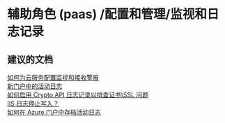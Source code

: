 <properties
    pageTitle="worker role (paas)/configuration and management/monitoring and logging"
    description="辅助角色 (paas) /配置和管理/监视和日志记录"
    service="microsoft.classiccompute"
    resource="domainnames"
    authors="ChiragPavecha"
    displayOrder=""
    selfHelpType="generic"
    supportTopicIds="32553314"
    resourceTags=""
    productPesIds="13185"
    cloudEnvironments="public"
/>


# <a name="worker-role-paasconfiguration-and-managementmonitoring-and-logging"></a>辅助角色 (paas) /配置和管理/监视和日志记录

## <a name="recommended-documents"></a>**建议的文档**
[如何为云服务配置监视和接收警报](https://azure.microsoft.com/documentation/articles/cloud-services-how-to-monitor/)<br>
[新门户中的活动日志](https://docs.microsoft.com/azure/monitoring-and-diagnostics/monitoring-overview-activity-logs)<br>
[如何启用 Crypto API 日志记录以排查证书\SSL 问题](https://blogs.msdn.microsoft.com/benjaminperkins/2013/09/30/enable-capi2-event-logging-to-troubleshoot-pki-and-ssl-certificate-issues/)<br>
[IIS 日志停止写入？](https://blogs.msdn.microsoft.com/cie/2013/12/21/iis-logs-stops-writing-in-cloud-service/)<br>
[如何在 Azure 门户中存档活动日志](https://docs.microsoft.com/azure/monitoring-and-diagnostics/monitoring-archive-activity-log#log-profile)



